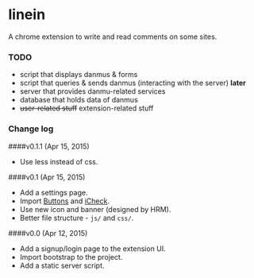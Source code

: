 # linein
A chrome extension to write and read comments on some sites.

### TODO
* script that displays danmus & forms
* script that queries & sends danmus (interacting with the server) **later**
* server that provides danmu-related services
* database that holds data of danmus
* ~~user-related stuff~~ extension-related stuff

### Change log
####v0.1.1 (Apr 15, 2015)
* Use less instead of css.

####v0.1 (Apr 15, 2015)
* Add a settings page.
* Import [Buttons](http://www.bootcss.com/p/buttons/) and [iCheck](http://fronteed.com/iCheck/).
* Use new icon and banner (designed by HRM).
* Better file structure - `js/` and `css/`.

####v0.0 (Apr 12, 2015)
* Add a signup/login page to the extension UI.
* Import bootstrap to the project.
* Add a static server script.